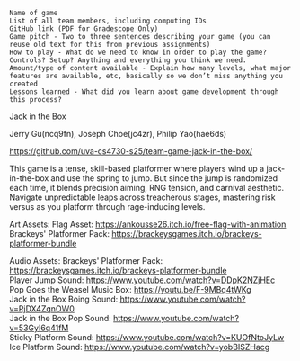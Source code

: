     Name of game
    List of all team members, including computing IDs
    GitHub link (PDF for Gradescope Only)
    Game pitch - Two to three sentences describing your game (you can reuse old text for this from previous assignments)
    How to play - What do we need to know in order to play the game? Controls? Setup? Anything and everything you think we need.
    Amount/type of content available - Explain how many levels, what major features are available, etc, basically so we don’t miss anything you created
    Lessons learned - What did you learn about game development through this process?


Jack in the Box

Jerry Gu(ncq9fn), Joseph Choe(jc4zr), Philip Yao(hae6ds)

https://github.com/uva-cs4730-s25/team-game-jack-in-the-box/

This game is a tense, skill-based platformer where players wind up a jack-in-the-box and use the spring to jump. But since the jump is randomized each time, it blends precision aiming, RNG tension, and carnival aesthetic. Navigate unpredictable leaps across treacherous stages, mastering risk versus as you platform through rage-inducing levels.  

Art Assets:
Flag Asset: https://ankousse26.itch.io/free-flag-with-animation  
Brackeys' Platformer Pack: https://brackeysgames.itch.io/brackeys-platformer-bundle  

Audio Assets:
Brackeys' Platformer Pack: https://brackeysgames.itch.io/brackeys-platformer-bundle  
Player Jump Sound: https://www.youtube.com/watch?v=DDpK2NZjHEc  
Pop Goes the Weasel Music Box: https://youtu.be/F-9MBq4tWKg  
Jack in the Box Boing Sound: https://www.youtube.com/watch?v=RjDX4ZqnOW0  
Jack in the Box Pop Sound: https://www.youtube.com/watch?v=53GyI6q41fM  
Sticky Platform Sound: https://www.youtube.com/watch?v=KUOfNtoJyLw  
Ice Platform Sound: https://www.youtube.com/watch?v=yobBISZHacg
